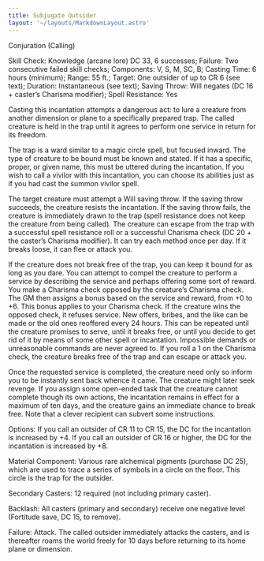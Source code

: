 ```yaml
---
title: Subjugate Outsider
layout: '~/layouts/MarkdownLayout.astro'
---
```

Conjuration (Calling)

Skill Check: Knowledge (arcane lore) DC 33, 6 successes; Failure: Two
consecutive failed skill checks; Components: V, S, M, SC, B; Casting Time: 6
hours (minimum); Range: 55 ft.; Target: One outsider of up to CR 6 (see text);
Duration: Instantaneous (see text); Saving Throw: Will negates (DC 16 +
caster’s Charisma modifier); Spell Resistance: Yes

Casting this incantation attempts a dangerous act: to lure a creature from
another dimension or plane to a specifically prepared trap. The called
creature is held in the trap until it agrees to perform one service in return
for its freedom.

The trap is a ward similar to a magic circle spell, but focused inward. The
type of creature to be bound must be known and stated. If it has a specific,
proper, or given name, this must be uttered during the incantation. If you
wish to call a vivilor with this incantation, you can choose its abilities
just as if you had cast the summon vivilor spell.

The target creature must attempt a Will saving throw. If the saving throw
succeeds, the creature resists the incantation. If the saving throw fails, the
creature is immediately drawn to the trap (spell resistance does not keep the
creature from being called). The creature can escape from the trap with a
successful spell resistance roll or a successful Charisma check (DC 20 + the
caster’s Charisma modifier). It can try each method once per day. If it breaks
loose, it can flee or attack you.

If the creature does not break free of the trap, you can keep it bound for as
long as you dare. You can attempt to compel the creature to perform a service
by describing the service and perhaps offering some sort of reward. You make a
Charisma check opposed by the creature’s Charisma check. The GM then assigns a
bonus based on the service and reward, from +0 to +6. This bonus applies to
your Charisma check. If the creature wins the opposed check, it refuses
service. New offers, bribes, and the like can be made or the old ones
reoffered every 24 hours. This can be repeated until the creature promises to
serve, until it breaks free, or until you decide to get rid of it by means of
some other spell or incantation. Impossible demands or unreasonable commands
are never agreed to. If you roll a 1 on the Charisma check, the creature
breaks free of the trap and can escape or attack you.

Once the requested service is completed, the creature need only so inform you
to be instantly sent back whence it came. The creature might later seek
revenge. If you assign some open-ended task that the creature cannot complete
though its own actions, the incantation remains in effect for a maximum of ten
days, and the creature gains an immediate chance to break free. Note that a
clever recipient can subvert some instructions.

Options: If you call an outsider of CR 11 to CR 15, the DC for the incantation
is increased by +4. If you call an outsider of CR 16 or higher, the DC for the
incantation is increased by +8.

Material Component: Various rare alchemical pigments (purchase DC 25), which
are used to trace a series of symbols in a circle on the floor. This circle is
the trap for the outsider.

Secondary Casters: 12 required (not including primary caster).

Backlash: All casters (primary and secondary) receive one negative level
(Fortitude save, DC 15, to remove).

Failure: Attack. The called outsider immediately attacks the casters, and is
thereafter roams the world freely for 10 days before returning to its home
plane or dimension.

